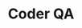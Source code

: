 ---
description: Take $2 a month off for the lifetime of your membership and contribute
  to our show directly
link: https://jupitersignal.memberful.com/checkout?plan=53334&coupon=jarjar
shortname: memberful.com-cr
title: Coder QA
---